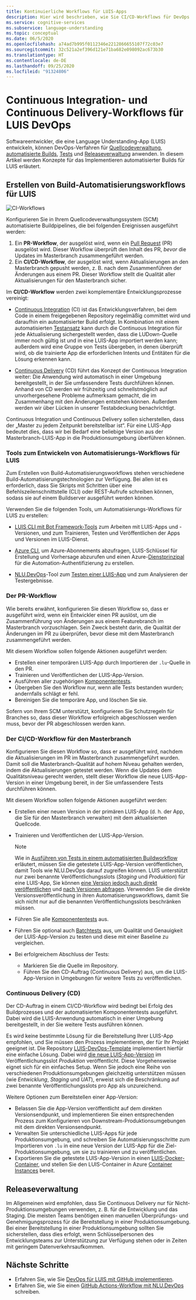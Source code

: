 ```yaml
---
title: Kontinuierliche Workflows für LUIS-Apps
description: Hier wird beschrieben, wie Sie CI/CD-Workflows für DevOps für Language Understanding Intelligent Service (LUIS) implementieren.
ms.service: cognitive-services
ms.subservice: language-understanding
ms.topic: conceptual
ms.date: 06/5/2020
ms.openlocfilehash: a74ad7b995f0112346e2212866655107f72c03e7
ms.sourcegitcommit: 32c521a2ef396d121e71ba682e098092ac673b30
ms.translationtype: HT
ms.contentlocale: de-DE
ms.lasthandoff: 09/25/2020
ms.locfileid: "91324806"
---
```

# <a name="continuous-integration-and-continuous-delivery-workflows-for-luis-devops"></a>Continuous Integration- und Continuous Delivery-Workflows für LUIS DevOps

Softwareentwickler, die eine Language Understanding-App (LUIS) entwickeln, können DevOps-Verfahren für [Quellcodeverwaltung](luis-concept-devops-sourcecontrol.md), [automatisierte Builds](luis-concept-devops-automation.md), [Tests](luis-concept-devops-testing.md) und [Releaseverwaltung](luis-concept-devops-automation.md#release-management) anwenden. In diesem Artikel werden Konzepte für das Implementieren automatisierter Builds für LUIS erläutert.

## <a name="build-automation-workflows-for-luis"></a>Erstellen von Build-Automatisierungsworkflows für LUIS

![CI-Workflows](./media/luis-concept-devops-automation/luis-automation.png)

Konfigurieren Sie in Ihrem Quellcodeverwaltungssystem (SCM) automatisierte Buildpipelines, die bei folgenden Ereignissen ausgeführt werden:

1. Ein **PR-Workflow**, der ausgelöst wird, wenn ein [Pull Request](https://help.github.com/github/collaborating-with-issues-and-pull-requests/about-pull-requests) (PR) ausgelöst wird. Dieser Workflow überprüft den Inhalt des PR, *bevor* die Updates im Masterbranch zusammengeführt werden.
1. Ein **CI/CD-Workflow**, der ausgelöst wird, wenn Aktualisierungen an den Masterbranch gepusht werden, z. B. nach dem Zusammenführen der Änderungen aus einem PR. Dieser Workflow stellt die Qualität aller Aktualisierungen für den Masterbranch sicher.

Im **CI/CD-Workflow** werden zwei komplementäre Entwicklungsprozesse vereinigt:

* [Continuous Integration](https://docs.microsoft.com/azure/devops/learn/what-is-continuous-integration) (CI) ist das Entwicklungsverfahren, bei dem Code in einem freigegebenen Repository regelmäßig committet wird und daraufhin ein automatisierter Build erfolgt. In Kombination mit einem automatisierten [Testansatz](luis-concept-devops-testing.md) kann durch die Continuous Integration für jede Aktualisierung sichergestellt werden, dass die LUDown-Quelle immer noch gültig ist und in eine LUIS-App importiert werden kann; außerdem wird eine Gruppe von Tests übergeben, in denen überprüft wird, ob die trainierte App die erforderlichen Intents und Entitäten für die Lösung erkennen kann.

* [Continuous Delivery](https://docs.microsoft.com/azure/devops/learn/what-is-continuous-delivery) (CD) führt das Konzept der Continuous Integration weiter: Die Anwendung wird automatisch in einer Umgebung bereitgestellt, in der Sie umfassendere Tests durchführen können. Anhand von CD werden wir frühzeitig und schnellstmöglich auf unvorhergesehene Probleme aufmerksam gemacht, die im Zusammenhang mit den Änderungen entstehen können. Außerdem werden wir über Lücken in unserer Testabdeckung benachrichtigt.

Continuous Integration und Continuous Delivery sollen sicherstellen, dass der „Master zu jedem Zeitpunkt bereitstellbar ist“. Für eine LUIS-App bedeutet dies, dass wir bei Bedarf eine beliebige Version aus der Masterbranch-LUIS-App in die Produktionsumgebung überführen können.

### <a name="tools-for-building-automation-workflows-for-luis"></a>Tools zum Entwickeln von Automatisierungs-Workflows für LUIS

Zum Erstellen von Build-Automatisierungsworkflows stehen verschiedene Build-Automatisierungstechnologien zur Verfügung. Bei allen ist es erforderlich, dass Sie Skripts mit Schritten über eine Befehlszeilenschnittstelle (CLI) oder REST-Aufrufe schreiben können, sodass sie auf einem Buildserver ausgeführt werden können.

Verwenden Sie die folgenden Tools, um Automatisierungs-Workflows für LUIS zu erstellen:

* [LUIS CLI mit Bot Framework-Tools](https://github.com/microsoft/botbuilder-tools/tree/master/packages/LUIS) zum Arbeiten mit LUIS-Apps und -Versionen, und zum Trainieren, Testen und Veröffentlichen der Apps und Versionen im LUIS-Dienst.

* [Azure CLI](https://docs.microsoft.com/cli/azure/?view=azure-cli-latest), um Azure-Abonnements abzufragen, LUIS-Schlüssel für Erstellung und Vorhersage abzurufen und einen Azure-[Dienstprinzipal](https://docs.microsoft.com/cli/azure/ad/sp?view=azure-cli-latest) für die Automation-Authentifizierung zu erstellen.

* [NLU.DevOps](https://github.com/microsoft/NLU.DevOps)-Tool zum [Testen einer LUIS-App](luis-concept-devops-testing.md) und zum Analysieren der Testergebnisse.

### <a name="the-pr-workflow"></a>Der PR-Workflow

Wie bereits erwähnt, konfigurieren Sie diesen Workflow so, dass er ausgeführt wird, wenn ein Entwickler einen PR auslöst, um die Zusammenführung von Änderungen aus einem Featurebranch im Masterbranch vorzuschlagen. Sein Zweck besteht darin, die Qualität der Änderungen im PR zu überprüfen, bevor diese mit dem Masterbranch zusammengeführt werden.

Mit diesem Workflow sollen folgende Aktionen ausgeführt werden:

* Erstellen einer temporären LUIS-App durch Importieren der `.lu`-Quelle in den PR.
* Trainieren und Veröffentlichen der LUIS-App-Version.
* Ausführen aller zugehörigen [Komponententests](luis-concept-devops-testing.md).
* Übergeben Sie den Workflow nur, wenn alle Tests bestanden wurden; andernfalls schlägt er fehl.
* Bereinigen Sie die temporäre App, und löschen Sie sie.

Sofern von Ihrem SCM unterstützt, konfigurieren Sie Schutzregeln für Branches so, dass dieser Workflow erfolgreich abgeschlossen werden muss, bevor der PR abgeschlossen werden kann.

### <a name="the-master-branch-cicd-workflow"></a>Der CI/CD-Workflow für den Masterbranch

Konfigurieren Sie diesen Workflow so, dass er ausgeführt wird, nachdem die Aktualisierungen im PR im Masterbranch zusammengeführt wurden. Damit soll die Masterbranch-Qualität auf hohem Niveau gehalten werden, indem die Aktualisierungen getestet werden. Wenn die Updates dem Qualitätsniveau gerecht werden, stellt dieser Workflow die neue LUIS-App-Version in einer Umgebung bereit, in der Sie umfassendere Tests durchführen können.

Mit diesem Workflow sollen folgende Aktionen ausgeführt werden:

* Erstellen einer neuen Version in der primären LUIS-App (d. h. der App, die Sie für den Masterbranch verwalten) mit dem aktualisierten Quellcode.

* Trainieren und Veröffentlichen der LUIS-App-Version.

  > [!NOTE]
  > Wie in [Ausführen von Tests in einem automatisierten Buildworkflow](luis-concept-devops-testing.md#running-tests-in-an-automated-build-workflow) erläutert, müssen Sie die getestete LUIS-App-Version veröffentlichen, damit Tools wie NLU.DevOps darauf zugreifen können. LUIS unterstützt nur zwei benannte Veröffentlichungsslots (*Staging* und *Produktion*) für eine LUIS-App, Sie können [eine Version jedoch auch direkt veröffentlichen](https://github.com/microsoft/botframework-cli/blob/master/packages/luis/README.md#bf-luisapplicationpublish) und [nach Versionen abfragen](https://docs.microsoft.com/azure/cognitive-services/luis/luis-migration-api-v3#changes-by-slot-name-and-version-name). Verwenden Sie die direkte Versionsveröffentlichung in ihren Automatisierungsworkflows, damit Sie sich nicht nur auf die benannten Veröffentlichungsslots beschränken müssen.

* Führen Sie alle [Komponententests](luis-concept-devops-testing.md) aus.

* Führen Sie optional auch [Batchtests](luis-concept-devops-testing.md#how-to-do-unit-testing-and-batch-testing) aus, um Qualität und Genauigkeit der LUIS-App-Version zu testen und diese mit einer Baseline zu vergleichen.

* Bei erfolgreichem Abschluss der Tests:
  * Markieren Sie die Quelle im Repository.
  * Führen Sie den CD-Auftrag (Continuous Delivery) aus, um die LUIS-App-Version in Umgebungen für weitere Tests zu veröffentlichen.

### <a name="continuous-delivery-cd"></a>Continuous Delivery (CD)

Der CD-Auftrag in einem CI/CD-Workflow wird bedingt bei Erfolg des Buildprozesses und der automatisierten Komponententests ausgeführt. Dabei wird die LUIS-Anwendung automatisch in einer Umgebung bereitgestellt, in der Sie weitere Tests ausführen können.

Es wird keine bestimmte Lösung für die Bereitstellung Ihrer LUIS-App empfohlen, und Sie müssen den Prozess implementieren, der für Ihr Projekt geeignet ist. Die Repository [LUIS-DevOps-Template](https://github.com/Azure-Samples/LUIS-DevOps-Template) implementiert hierfür eine einfache Lösung. Dabei wird [die neue LUIS-App-Version](https://docs.microsoft.com/azure/cognitive-services/luis/luis-how-to-publish-app) im Veröffentlichungsslot *Produktion* veröffentlicht. Diese Vorgehensweise eignet sich für ein einfaches Setup. Wenn Sie jedoch eine Reihe von verschiedenen Produktionsumgebungen gleichzeitig unterstützen müssen (wie *Entwicklung*, *Staging* und *UAT*), erweist sich die Beschränkung auf zwei benannte Veröffentlichungsslots pro App als unzureichend.

Weitere Optionen zum Bereitstellen einer App-Version:

* Belassen Sie die App-Version veröffentlicht auf dem direkten Versionsendpunkt, und implementieren Sie einen entsprechenden Prozess zum Konfigurieren von Downstream-Produktionsumgebungen mit dem direkten Versionsendpunkt.
* Verwalten Sie unterschiedliche LUIS-Apps für jede Produktionsumgebung, und schreiben Sie Automatisierungsschritte zum Importieren von `.lu` in eine neue Version der LUIS-App für die Ziel-Produktionsumgebung, um sie zu trainieren und zu veröffentlichen.
* Exportieren Sie die getestete LUIS-App-Version in einen [LUIS-Docker-Container](https://docs.microsoft.com/azure/cognitive-services/luis/luis-container-howto?tabs=v3), und stellen Sie den LUIS-Container in Azure [Container Instances](https://docs.microsoft.com/azure/container-instances/) bereit.

## <a name="release-management"></a>Releaseverwaltung

Im Allgemeinen wird empfohlen, dass Sie Continuous Delivery nur für Nicht-Produktionsumgebungen verwenden, z. B. für die Entwicklung und das Staging. Die meisten Teams benötigen einen manuellen Überprüfungs- und Genehmigungsprozess für die Bereitstellung in einer Produktionsumgebung. Bei einer Bereitstellung in einer Produktionsumgebung sollten Sie sicherstellen, dass dies erfolgt, wenn Schlüsselpersonen des Entwicklungsteams zur Unterstützung zur Verfügung stehen oder in Zeiten mit geringem Datenverkehrsaufkommen.

## <a name="next-steps"></a>Nächste Schritte

* Erfahren Sie, wie Sie [DevOps für LUIS mit GitHub implementieren](luis-how-to-devops-with-github.md).
* Erfahren Sie, wie Sie einen [GitHub Actions-Workflow mit NLU.DevOps](https://github.com/Azure-Samples/LUIS-DevOps-Template/blob/master/docs/4-pipeline.md) schreiben.
